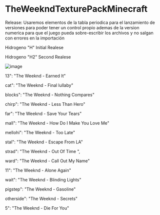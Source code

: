 # TheWeekndTexturePackMinecraft
Release: Usaremos elementos de la tabla periodica para el lanzamiento de versiones para poder tener un control propio ademas de la version numerica para que el juego pueda sobre-escribir los archivos y no salgan con errores en la importación

Hidrogeno "H" Initial Realese

Hidrogeno "H2" Second Realese

![image](https://user-images.githubusercontent.com/73773940/208227716-85f84eb9-0c03-4c5d-b225-bc6440c01b8f.png)

13": "The Weeknd - Earned It"

cat": "The Weeknd -  Final lullaby"

blocks": "The Weeknd - Nothing Compares"

chirp": "The Weeknd - Less Than Hero"

far": "The Weeknd - Save Your Tears"

mall": "The Weeknd - How Do I Make You Love Me"

mellohi": "The Weeknd - Too Late"

stal": "The Weeknd - Escape From LA"

strad": "The Weeknd - Out Of Time ",

ward": "The Weeknd - Call Out My Name"

11": "The Weeknd - Alone Again"

wait": "The Weeknd - Blinding Lights"

pigstep": "The Weeknd - Gasoline"

otherside": "The Weeknd - Secrets"

5": "The Weeknd - Die For You"

